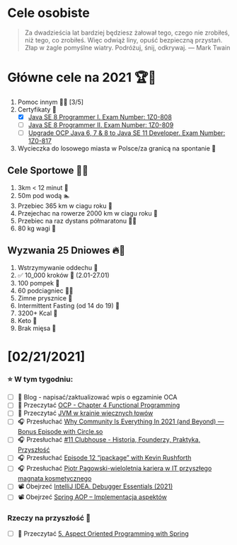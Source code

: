 Cele osobiste
==============
> Za dwadzieścia lat bardziej będziesz żałował tego, czego nie zrobiłeś, niż tego, co zrobiłeś. Więc odwiąż liny, opuść bezpieczną przystań. Złap w żagle pomyślne wiatry. Podróżuj, śnij, odkrywaj.
> — Mark Twain

# Główne cele na 2021 🏆🥇
1. Pomoc innym 🧚‍♂️ [3/5]
2. Certyfikaty 📜
   - [x] [Java SE 8 Programmer I. Exam Number: 1Z0-808](https://education.oracle.com/es/java-se-8-programmer-ii/pexam_1Z0-808)
   - [ ] [Java SE 8 Programmer II. Exam Number: 1Z0-809](https://education.oracle.com/es/java-se-8-programmer-ii/pexam_1Z0-809)
   - [ ]  [Upgrade OCP Java 6, 7 & 8 to Java SE 11 Developer. Exam Number: 1Z0-817](https://education.oracle.com/upgrade-ocp-java-6-7-8-to-java-se-11-developer/pexam_1Z0-817)
4. Wycieczka do losowego miasta w Polsce/za granicą na spontanie 🚙

## Cele Sportowe 💪🥈
1. 3km < 12 minut 👟
2. 50m pod wodą 🏊
3. Przebiec 365 km w ciagu roku 🏃
4. Przejechac na rowerze 2000 km w ciagu roku 🚴
5. Przebiec na raz dystans półmaratonu 🏃‍♀️
6. 80 kg wagi 💪

## Wyzwania 25 Dniowes 🔥🥉
1. Wstrzymywanie oddechu 🧘
2. ✅ 10_000 kroków 🦶 (2.01-27.01)
3. 100 pompek 🙇
4. 60 podciagniec 🏋️‍♂️
5. Zimne prysznice 🚿
6. Intermittent Fasting (od 14 do 19) 🥪
7. 3200+ Kcal 🍌
8. Keto 🥑
9. Brak mięsa 🍎

# [02/21/2021]

### ⭐ W tym tygodniu:
- [ ] 📝 Blog - napisać/zaktualizować wpis o egzaminie OCA
- [ ] 📗 Przeczytać [OCP - Chapter 4 Functional Programming](https://www.amazon.com/OCP-Certified-Professional-Programmer-1Z0-809-dp-1119067901/dp/1119067901/ref=mt_other?_encoding=UTF8&me=&qid=)
- [ ] 📗 Przeczytać [JVM w krainie wiecznych łowów](https://jgardo.dev/2021/02/17/jvm-w-krainie-wiecznych-lowow/)
- [ ] 🎧 Przesłuchać [Why Community Is Everything In 2021 (and Beyond) — Bonus Episode with Circle.so](https://www.smartpassiveincome.com/podcasts/why-community-is-everything-with-circle-so/)
- [ ] 🎧 Przesłuchać [#11 Clubhouse - Historia, Founderzy, Praktyka, Przyszłość](https://biznesdzis.podbean.com/e/bizdzis11/)
- [ ] 🎧 Przesłuchać [Episode 12 “jpackage” with Kevin Rushforth](https://inside.java/2021/02/11/podcast-012/)
- [ ] 🎧 Przesłuchać [Piotr Pągowski-wieloletnia kariera w IT przyszłego magnata kosmetycznego](https://zaprojektujswojezycie.pl/piotr-pagowski-wieloletnia-kariera-w-it-przyszlego-magnata-kosmetycznego/)
- [ ] 📽️ Obejrzeć [IntelliJ IDEA. Debugger Essentials (2021)](https://youtu.be/59RC8gVPlvk)
- [ ] 📽️ Obejrzeć [Spring AOP – Implementacja aspektów](https://nullpointerexception.pl/spring-aop-implementacja-aspektow/)

### Rzeczy na przyszłość 🏅
- [ ] 📗 Przeczytać [5. Aspect Oriented Programming with Spring](https://docs.spring.io/spring-framework/docs/current/reference/html/core.html#aop)
